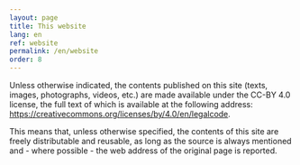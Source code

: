 ```yaml
---
layout: page
title: This website
lang: en
ref: website
permalink: /en/website
order: 8
---
```


Unless otherwise indicated, the contents published on this site (texts, images, photographs, videos, etc.) are made available under the CC-BY 4.0 license, the full text of which is available at the following address: https://creativecommons.org/licenses/by/4.0/en/legalcode.

This means that, unless otherwise specified, the contents of this site are freely distributable and reusable, as long as the source is always mentioned and - where possible - the web address of the original page is reported.
